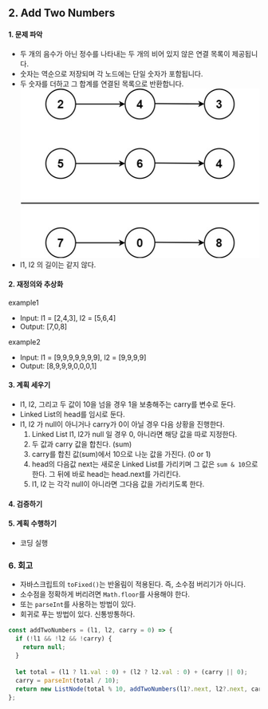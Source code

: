 ## 2. Add Two Numbers
#### 1. 문제 파악
- 두 개의 음수가 아닌 정수를 나타내는 두 개의 비어 있지 않은 연결 목록이 제공됩니다. 
- 숫자는 역순으로 저장되며 각 노드에는 단일 숫자가 포함됩니다. 
- 두 숫자를 더하고 그 합계를 연결된 목록으로 반환합니다.
![img.png](img.png)
- l1, l2 의 길이는 같지 않다.
#### 2. 재정의와 추상화
example1
- Input: l1 = [2,4,3], l2 = [5,6,4]
- Output: [7,0,8]

example2
- Input: l1 = [9,9,9,9,9,9,9], l2 = [9,9,9,9]
- Output: [8,9,9,9,0,0,0,1]
#### 3. 계획 세우기
- l1, l2, 그리고 두 값이 10을 넘을 경우 1을 보충해주는 carry를 변수로 둔다.
- Linked List의 head를 임시로 둔다.
- l1, l2 가 null이 아니거나 carry가 0이 아닐 경우 다음 상황을 진행한다.
  1. Linked List l1, l2가 null 일 경우 0, 아니라면 해당 값을 따로 지정한다.
  2. 두 값과 carry 값을 합친다. (sum)
  3. carry를 합친 값(sum)에서 10으로 나눈 값을 가진다. (0 or 1)
  4. head의 다음값 next는 새로운 Linked List를 가리키며 그 값은 `sum & 10`으로 한다. 그 뒤에 바로 head는 head.next를 가리킨다.
  5. l1, l2 는 각각 null이 아니라면 그다음 값을 가리키도록 한다.
#### 4. 검증하기
#### 5. 계획 수행하기
- 코딩 실행

### 6. 회고
- 자바스크립트의 `toFixed()`는 반올림이 적용된다. 즉, 소수점 버리기가 아니다.
- 소수점을 정확하게 버리려면 `Math.floor`를 사용해야 한다.
- 또는 `parseInt`를 사용하는 방법이 있다.
- 회귀로 푸는 방법이 있다. 신통방통하다.
```javascript
const addTwoNumbers = (l1, l2, carry = 0) => {
  if (!l1 && !l2 && !carry) {
    return null;
  }

  let total = (l1 ? l1.val : 0) + (l2 ? l2.val : 0) + (carry || 0);
  carry = parseInt(total / 10);
  return new ListNode(total % 10, addTwoNumbers(l1?.next, l2?.next, carry));
};
```
